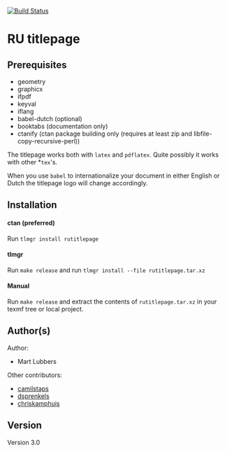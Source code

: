 [![Build Status](https://travis-ci.org/dopefishh/rutitlepage.svg?branch=master)](https://travis-ci.org/dopefishh/rutitlepage)

# RU titlepage
## Prerequisites
- geometry
- graphicx
- ifpdf
- keyval
- iflang
- babel-dutch (optional)
- booktabs (documentation only)
- ctanify (ctan package building only (requires at least zip and libfile-copy-recursive-perl))

The titlepage works both with `latex` and `pdflatex`. Quite possibly it works
with other \*`tex`'s.

When you use `babel` to internationalize your document in either English or
Dutch the titlepage logo will change accordingly.

## Installation
#### ctan (preferred)
Run `tlmgr install rutitlepage`

#### tlmgr
Run `make release` and run `tlmgr install --file rutitlepage.tar.xz`

#### Manual
Run `make release` and extract the contents of `rutitlepage.tar.xz` in your texmf
tree or local project.

## Author(s)
Author:

- Mart Lubbers

Other contributors:

- [camilstaps](https://github.com/camilstaps)
- [dsprenkels](https://github.com/dsprenkels)
- [chriskamphuis](https://github.com/chriskamphuis)

## Version

Version 3.0
